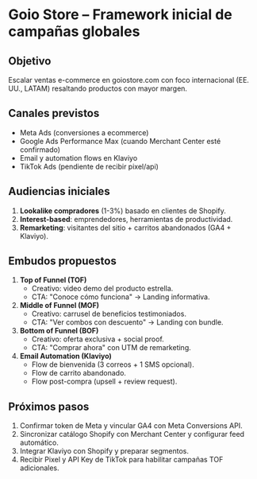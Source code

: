 # Goio Store – Framework inicial de campañas globales

## Objetivo
Escalar ventas e-commerce en goiostore.com con foco internacional (EE. UU., LATAM) resaltando productos con mayor margen.

## Canales previstos
- Meta Ads (conversiones a ecommerce)
- Google Ads Performance Max (cuando Merchant Center esté confirmado)
- Email y automation flows en Klaviyo
- TikTok Ads (pendiente de recibir pixel/api)

## Audiencias iniciales
1. **Lookalike compradores** (1-3%) basado en clientes de Shopify.
2. **Interest-based**: emprendedores, herramientas de productividad.
3. **Remarketing**: visitantes del sitio + carritos abandonados (GA4 + Klaviyo).

## Embudos propuestos
1. **Top of Funnel (TOF)**
   - Creativo: video demo del producto estrella.
   - CTA: "Conoce cómo funciona" → Landing informativa.
2. **Middle of Funnel (MOF)**
   - Creativo: carrusel de beneficios testimoniados.
   - CTA: "Ver combos con descuento" → Landing con bundle.
3. **Bottom of Funnel (BOF)**
   - Creativo: oferta exclusiva + social proof.
   - CTA: "Comprar ahora" con UTM de remarketing.
4. **Email Automation (Klaviyo)**
   - Flow de bienvenida (3 correos + 1 SMS opcional).
   - Flow de carrito abandonado.
   - Flow post-compra (upsell + review request).

## Próximos pasos
1. Confirmar token de Meta y vincular GA4 con Meta Conversions API.
2. Sincronizar catálogo Shopify con Merchant Center y configurar feed automático.
3. Integrar Klaviyo con Shopify y preparar segmentos.
4. Recibir Pixel y API Key de TikTok para habilitar campañas TOF adicionales.
